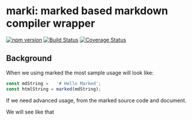 # marki: marked based markdown compiler wrapper

[![npm version](https://badge.fury.io/js/%40hooli%2Fmarki.svg)](https://badge.fury.io/js/%40hooli%2Fmarki)
[![Build Status](https://travis-ci.org/Aquariuslt/marki.svg)](https://travis-ci.org/Aquariuslt/marki)
[![Coverage Status](https://coveralls.io/repos/github/Aquariuslt/marki/badge.svg?branch=master)](https://coveralls.io/github/Aquariuslt/marki?branch=master)




## Background

When we using marked the most sample usage will look like:

```js
const mdString =   '# Hello Marked';
const htmlString = marked(mdString);
```


If we need advanced usage, from the marked source code and document.

We will see like that

